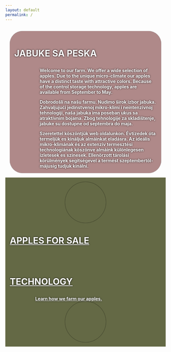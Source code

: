 ```yaml
---
layout: default
permalink: /
---
```


<style type="text/css">
.wrapper {
	max-width: 100%;
	margin-left: 0;
	margin-right: 0;
	padding-left: 0;
	padding-right: 0;
}
.page-content {
	/*padding-top: 0;*/
}
.wrapper {
	padding-top: 0;
}
.horbox {
	display: flex;
	flex-direction: column;
	justify-content: center;
	min-height: 320px;
	padding: 1em;
	color: #fff;
	background-size: cover;
	background-position: center;
	text-shadow: 0 0 4px #000;
}
a.horbox {
	color: #fff;
	flex-direction: row;
	transition: opacity 0.4s;
}
a.horbox:hover {
	text-decoration: none;
	opacity: 0.9;
}
.horbox-text {
	background: rgba(99, 22, 22, 0.5);
	padding: 1em;
	border-radius: 40px;
	box-shadow: 0 0 1px black;
	box-sizing: border-box;
}
.horbox .flex-row {
	width: 100%;
}
.horbox div[class*="flex-"] {
	align-items: center;
}
.horbox h3 {
	font-size: 2em;
	font-weight: bold;
	text-transform: uppercase;
}
.horbox .description {
	font-weight: bold;
}
.horbox .description + .description {
	margin-top: 1em;
}
.roundimg {
	background-position: center;
	background-size: cover;
	border-radius: 50%;
	width: 128px;
	height: 128px;
	margin: 0 auto;
	box-shadow: 0 0 2px #000;
}

.horbox .description {
	padding-left: 80px;
	background-position: left center;
	background-size: 70px 39px;
	background-repeat: no-repeat;
}

</style>

<div class="horbox" style="background-image:url(/img/photos/applebin.jpg)">
	<div class="row">
		<div class="horbox-text">
			<h3 class="text-center">Jabuke sa Peska</h3>
			<div class="description lang-en">Welcome to our farm. We offer a wide selection of apples. Due to the unique micro-climate our apples have a distinct taste with attractive colors. Because of the control storage technology, apples are available from September to May.</div>
			<div class="description lang-hu">Dobrodošli na našu farmu. Nudimo širok izbor jabuka. Zahvaljujući jedinstvenoj mikro-klimi i neintenzivnoj tehnologiji, naša jabuka ima poseban ukus sa atraktivnim bojama. Zbog tehnologije za skladištenje, jabuke su dostupne od septembra do maja.</div>
			<div class="description lang-sb">Szeretettel köszöntjük web oldalunkon. Évtizedek óta termeljük es kináljuk almáinkat eladásra. Az ideális mikro-klimának és az extenziv termesztési technologiának köszönve almáink különlegesen izletesek es szinesek. Ellenörzott tárolási körülmények segitségevel a termést szeptembertöl-májusig tudjuk kinálni.</div>
		</div>
	</div>
</div>


<div>
	<a class="horbox"
		href="/apple-varieties/"
		style="background-color:#646945;min-height:120px;background-image:url(/img/bushel.png);background-blend-mode: overlay;"
	>
		<div class="row flex-row">
			<div class="flex-3">
				<div class="roundimg" style="background-image:url(/img/bushel.png);"></div>
			</div>
			<div class="flex-9">
				<h3>Apples For Sale</h3>
			</div>
		</div>
	</a>
</div>


<div>
	<a class="horbox"
		href="/technology/"
		style="background-color:#646945;min-height:120px;background-image:url(/img/technology.png);background-blend-mode: soft-light;"
	>
		<div class="row flex-row">
			<div class="flex-9">
				<h3>Technology</h3>
				<div class="description">Learn how we farm our apples.</div>
			</div>
			<div class="flex-3">
				<div class="roundimg" style="background-image:url(/img/technology.png);"></div>
			</div>
		</div>
	</a>
</div>

